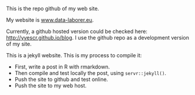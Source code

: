 This is the repo github of my web site.

My website is www.data-laborer.eu.

Currently, a github hosted version could be checked here: http://yvescr.github.io/blog.
I use the github repo as a development version of my site.

This is a jekyll website. This is my process to compile it:

  * First, write a post in R with rmarkdown.
  * Then compile and test locally the post, using `servr::jekyll()`.
  * Push the site to github and test online.
  * Push the site to my web host.


